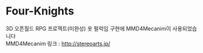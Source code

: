 # Four-Knights
3D 오픈월드 RPG 프로젝트(미완성)
옷 펄럭임 구현에 MMD4Mecanim이 사용되었습니다  
MMD4Mecanim 링크 : http://stereoarts.jp/
